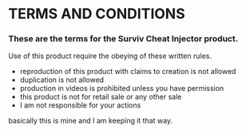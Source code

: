 # TERMS AND CONDITIONS
### These are the terms for the Surviv Cheat Injector product.
Use of this product require the obeying of these written rules.

- reproduction of this product with claims to creation is not allowed
- duplication is not allowed
- production in videos is prohibited unless you have permission
- this product is not for retail sale or any other sale
- I am not responsible for your actions

basically this is mine and I am keeping it that way.
